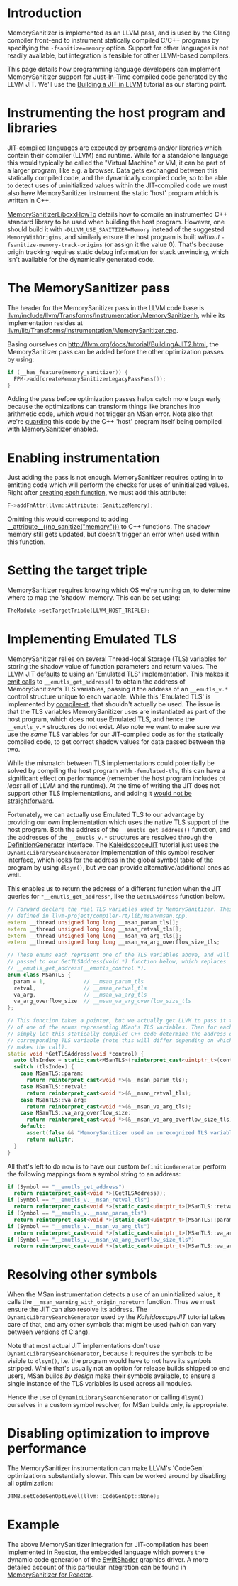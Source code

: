 # Introduction

MemorySanitizer is implemented as an LLVM pass, and is used by the Clang compiler front-end to instrument statically compiled C/C++ programs by specifying the `-fsanitize=memory` option. Support for other languages is not readily available, but integration is feasible for other LLVM-based compilers.

This page details how programming language developers can implement MemorySanitizer support for Just-In-Time compiled code generated by the LLVM JIT. We'll use the [Building a JIT in LLVM](http://llvm.org/docs/tutorial/BuildingAJIT1.html) tutorial as our starting point.

# Instrumenting the host program and libraries

JIT-compiled languages are executed by programs and/or libraries which contain their compiler (LLVM) and runtime. While for a standalone language this would typically be called the "Virtual Machine" or VM, it can be part of a larger program, like e.g. a browser. Data gets exchanged between this statically compiled code, and the dynamically compiled code, so to be able to detect uses of uninitialized values within the JIT-compiled code we must also have MemorySanitizer instrument the static 'host' program which is written in C++.

[MemorySanitizerLibcxxHowTo](MemorySanitizerLibcxxHowTo.md) details how to compile an instrumented C++ standard library to be used when building the host program. However, one should build it with `-DLLVM_USE_SANITIZER=Memory` instead of the suggested `MemoryWithOrigins`, and similarly ensure the host program is built _without_ `-fsanitize-memory-track-origins` (or assign it the value 0). That's because origin tracking requires static debug information for stack unwinding, which isn't available for the dynamically generated code.

# The MemorySanitizer pass

The header for the MemorySanitizer pass in the LLVM code base is [llvm/include/llvm/Transforms/Instrumentation/MemorySanitizer.h](https://github.com/llvm/llvm-project/blob/master/llvm/include/llvm/Transforms/Instrumentation/MemorySanitizer.h), while its implementation resides at [llvm/lib/Transforms/Instrumentation/MemorySanitizer.cpp](https://github.com/llvm/llvm-project/blob/master/llvm/lib/Transforms/Instrumentation/MemorySanitizer.cpp).

Basing ourselves on http://llvm.org/docs/tutorial/BuildingAJIT2.html, the MemorySanitizer pass can be added before the other optimization passes by using:

```C++
if (__has_feature(memory_sanitizer)) {
  FPM->add(createMemorySanitizerLegacyPassPass());
}
```
Adding the pass before optimization passes helps catch more bugs early because the optimizations can transform things like branches into arithmetic code, which would not trigger an MSan error. Note also that we're [guarding](https://clang.llvm.org/docs/MemorySanitizer.html#has-feature-memory-sanitizer) this code by the C++ 'host' program itself being compiled with MemorySanitizer enabled.

# Enabling instrumentation

Just adding the pass is not enough. MemorySanitizer requires opting in to emitting code which will perform the checks for uses of uninitialized values. Right after [creating each function](http://llvm.org/docs/tutorial/MyFirstLanguageFrontend/LangImpl03.html#function-code-generation), we must add this attribute:

```C++
F->addFnAttr(llvm::Attribute::SanitizeMemory);
```

Omitting this would correspond to adding [\_\_attribute\_\_((no_sanitize("memory")))](https://clang.llvm.org/docs/MemorySanitizer.html#attribute-no-sanitize-memory) to C++ functions. The shadow memory still gets updated, but doesn't trigger an error when used within this function.

# Setting the target triple

MemorySanitizer requires knowing which OS we're running on, to determine where to map the 'shadow' memory. This can be set using:

```C++
TheModule->setTargetTriple(LLVM_HOST_TRIPLE);
```

# Implementing Emulated TLS

MemorySanitizer relies on several Thread-local Storage (TLS) variables for storing the shadow value of function parameters and return values. The LLVM JIT [defaults](https://github.com/llvm/llvm-project/blob/6154c4115cd4b78d0171892aac21e340e72e32bd/llvm/include/llvm/ExecutionEngine/Orc/JITTargetMachineBuilder.h#L38) to using an 'Emulated TLS' implementation. This makes it [emit calls](https://github.com/llvm/llvm-project/blob/6154c4115cd4b78d0171892aac21e340e72e32bd/llvm/lib/CodeGen/SelectionDAG/TargetLowering.cpp#L7354) to `__emutls_get_address()` to obtain the address of MemorySanitizer's TLS variables, passing it the address of an `__emutls_v.*` control structure unique to each variable. While this 'Emulated TLS' is implemented by [compiler-rt](https://compiler-rt.llvm.org/), that shouldn't actually be used. The issue is that the TLS variables MemorySanitizer uses are instantiated as part of the host program, which does not use Emulated TLS, and hence the `__emutls_v.*` structures do not exist. Also note we want to make sure we use the _same_ TLS variables for our JIT-compiled code as for the statically compiled code, to get correct shadow values for data passed between the two.

While the mismatch between TLS implementations could potentially be solved by compiling the host program with `-femulated-tls`, this can have a significant effect on performance (remember the host program includes _at least_ all of LLVM and the runtime). At the time of writing the JIT does not support other TLS implementations, and adding it [would not be straightforward](https://www.akkadia.org/drepper/tls.pdf).

Fortunately, we can actually use Emulated TLS to our advantage by providing our own implementation which uses the native TLS support of the host program. Both the address of the `__emutls_get_address()` function, and the addresses of the `__emutls_v.*` structures are resolved through the [DefinitionGenerator](https://github.com/llvm/llvm-project/blob/6154c4115cd4b78d0171892aac21e340e72e32bd/llvm/include/llvm/ExecutionEngine/Orc/Core.h#L787) interface. The [KaleidoscopeJIT](http://llvm.org/docs/tutorial/BuildingAJIT1.html#kaleidoscopejit) tutorial just uses the `DynamicLibrarySearchGenerator` implementation of this symbol resolver interface, which looks for the address in the global symbol table of the program by using `dlsym()`, but we can provide alternative/additional ones as well.

This enables us to return the address of a different function when the JIT queries for `"__emutls_get_address"`, like the `GetTLSAddress` function below.

```C++
// Forward declare the real TLS variables used by MemorySanitizer. These are
// defined in llvm-project/compiler-rt/lib/msan/msan.cpp.
extern __thread unsigned long long __msan_param_tls[];
extern __thread unsigned long long __msan_retval_tls[];
extern __thread unsigned long long __msan_va_arg_tls[];
extern __thread unsigned long long __msan_va_arg_overflow_size_tls;

// These enums each represent one of the TLS variables above, and will be
// passed to our GetTLSAddress(void *) function below, which replaces
// __emutls_get_address(__emutls_control *).
enum class MSanTLS {
  param = 1,            // __msan_param_tls
  retval,               // __msan_retval_tls
  va_arg,               // __msan_va_arg_tls
  va_arg_overflow_size  // __msan_va_arg_overflow_size_tls
};

// This function takes a pointer, but we actually get LLVM to pass it the value
// of one of the enums representing MSan's TLS variables. Then for each enum we
// simply let this statically compiled C++ code determine the address of the
// corresponding TLS variable (note this will differ depending on which thread
// makes the call).
static void *GetTLSAddress(void *control) {
  auto tlsIndex = static_cast<MSanTLS>(reinterpret_cast<uintptr_t>(control));
  switch (tlsIndex) {
    case MSanTLS::param:
      return reinterpret_cast<void *>(&__msan_param_tls);
    case MSanTLS::retval:
      return reinterpret_cast<void *>(&__msan_retval_tls);
    case MSanTLS::va_arg:
      return reinterpret_cast<void *>(&__msan_va_arg_tls);
    case MSanTLS::va_arg_overflow_size:
      return reinterpret_cast<void *>(&__msan_va_arg_overflow_size_tls);
    default:
      assert(false && "MemorySanitizer used an unrecognized TLS variable");
      return nullptr;
  }
}
```

All that's left to do now is to have our custom `DefinitionGenerator` perform the following mappings from a symbol string to an address:

```C++
if (Symbol == "__emutls_get_address")
  return reinterpret_cast<void *>(GetTLSAddress));
if (Symbol == "__emutls_v.__msan_retval_tls")
  return reinterpret_cast<void *>(static_cast<uintptr_t>(MSanTLS::retval)));
if (Symbol == "__emutls_v.__msan_param_tls")
  return reinterpret_cast<void *>(static_cast<uintptr_t>(MSanTLS::param)));
if (Symbol == "__emutls_v.__msan_va_arg_tls")
  return reinterpret_cast<void *>(static_cast<uintptr_t>(MSanTLS::va_arg)));
if (Symbol == "__emutls_v.__msan_va_arg_overflow_size_tls")
  return reinterpret_cast<void *>(static_cast<uintptr_t>(MSanTLS::va_arg_overflow_size)));
```

# Resolving other symbols

When the MSan instrumentation detects a use of an uninitialized value, it calls the `__msan_warning_with_origin_noreturn` function. Thus we must ensure the JIT can also resolve its address. The `DynamicLibrarySearchGenerator` used by the _KaleidoscopeJIT_ tutorial takes care of that, and any other symbols that might be used (which can vary between versions of Clang).

Note that most actual JIT implementations don't use `DynamicLibrarySearchGenerator`, because it requires the symbols to be visible to `dlsym()`, i.e. the program would have to not have its symbols stripped. While that's usually not an option for release builds shipped to end users, MSan builds _by design_ make their symbols available, to ensure a single instance of the TLS variables is used across all modules.

Hence the use of `DynamicLibrarySearchGenerator` or calling `dlsym()` ourselves in a custom symbol resolver, for MSan builds only, is appropriate.

# Disabling optimization to improve performance

The MemorySanitizer instrumentation can make LLVM's 'CodeGen' optimizations substantially slower. This can be worked around by disabling all optimization:

```C++
JTMB.setCodeGenOptLevel(llvm::CodeGenOpt::None);
```

# Example

The above MemorySanitizer integration for JIT-compilation has been implemented in [Reactor](https://cs.opensource.google/swiftshader/SwiftShader/+/master:docs/Reactor.md), the embedded language which powers the dynamic code generation of the [SwiftShader](https://cs.opensource.google/swiftshader/SwiftShader) graphics driver. A more detailed account of this particular integration can be found in [MemorySanitizer for Reactor](https://docs.google.com/document/d/10Nxai_bsEhcK1Tzh4yEpV1lqY_ozuS7w8Nqx7rl_KAw/edit?usp=sharing).